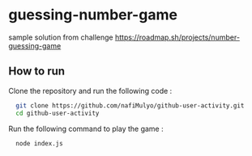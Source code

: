 # guessing-number-game
  sample solution from challenge https://roadmap.sh/projects/number-guessing-game

## How to run
  Clone the repository and run the following code :
  ```bash
    git clone https://github.com/nafiMulyo/github-user-activity.git
    cd github-user-activity
  ```
  Run the following command to play the game :
  ```bash
    node index.js
  ```
